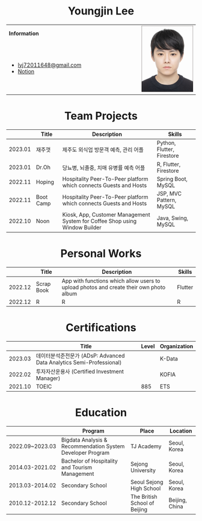 <h1 align="center">Youngjin Lee</h1>
<table>
  <tbody>
    <tr>
      <td><b>Information</b></td>
      <td width="30%" rowspan="10">
        <img alt="Photo" src="./profile_image.jpg" />
      </td>
    </tr>
    <tr>
      <td>
        <ul>
          <li><a href="mailto:lyj72011648@gmail.com" title="E-mail">lyj72011648@gmail.com</li>
          <li><a href="https://www.notion.so/Home-9e3211a55b694442acbea0113d3cec57" title="Notion">Notion</a></li>
        </ul>
      </td>
    </tr>
   
    
    
  </tbody>
</table>

<h1 align="center">Team Projects</h1>

|| Title | Description | Skills | 
|-----| ------------ | ------------- | ------------- |
| 2023.01 | 재주껏 | 제주도 외식업 방문객 예측, 관리 어플 | Python, Flutter, Firestore |
| 2023.01 | Dr.Oh | 당뇨병, 뇌졸중, 치매 유병률 예측 어플 | R, Flutter, Firestore |
| 2022.11 | Hoping | Hospitality Peer-To-Peer platform which connects Guests and Hosts | Spring Boot, MySQL |
| 2022.11 | Boot Camp | Hospitality Peer-To-Peer platform which connects Guests and Hosts | JSP, MVC Pattern, MySQL |
| 2022.10 | Noon | Kiosk, App, Customer Management System for Coffee Shop using Window Builder | Java, Swing, MySQL |

<h1 align="center">Personal Works</h1>

|| Title | Description | Skills | 
|-----| ------------ | ------------- | ------------- |
| 2022.12 | Scrap Book | App with functions which allow users to upload photos and create their own photo album | Flutter |
| 2022.12 | R | R | R |


<h1 align="center">Certifications</h1>

| | Title | Level | Organization |
| ----- | ----- | ----- | ----- |
| 2023.03 | 데이터분석준전문가 (ADsP: Advanced Data Analytics Semi-Professional) | | K-Data |
| 2022.02 | 투자자산운용사 (Certified Investment Manager) | | KOFIA |
| 2021.10 | TOEIC | 885 | ETS |

<h1 align="center">Education</h1>

|| Program | Place | Location |
|----- | ---------- | ----- | ----- |
| 2022.09~2023.03 | Bigdata Analysis & Recommendation System Developer Program | TJ Academy | Seoul, Korea |
| 2014.03-2021.02 | Bachelor of Hospitality and Tourism Management | Sejong University | Seoul, Korea |
| 2013.03-2014.02 | Secondary School | Seoul Sejong High School | Seoul, Korea |
| 2010.12-2012.12 | Secondary School | The British School of Beijing | Beijing, China |